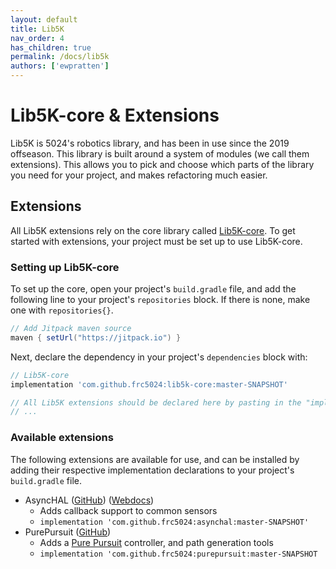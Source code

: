 ```yaml
---
layout: default
title: Lib5K
nav_order: 4
has_children: true
permalink: /docs/lib5k
authors: ['ewpratten']
---
```


# Lib5K-core & Extensions

Lib5K is 5024's robotics library, and has been in use since the 2019 offseason. This library is built around a system of modules (we call them extensions). This allows you to pick and choose which parts of the library you need for your project, and makes refactoring much easier.

## Extensions

All Lib5K extensions rely on the core library called [Lib5K-core](https://github.com/frc5024/lib5k-core/tree/master). To get started with extensions, your project must be set up to use Lib5K-core. 

### Setting up Lib5K-core

To set up the core, open your project's `build.gradle` file, and add the following line to your project's `repositories` block. If there is none, make one with `repositories{}`.

```groovy
// Add Jitpack maven source
maven { setUrl("https://jitpack.io") }
```

Next, declare the dependency in your project's `dependencies` block with:

```groovy
// Lib5K-core
implementation 'com.github.frc5024:lib5k-core:master-SNAPSHOT'

// All Lib5K extensions should be declared here by pasting in the "implementation" line from webdocs
// ...
```

### Available extensions

The following extensions are available for use, and can be installed by adding their respective implementation declarations to your project's `build.gradle` file.

 - AsyncHAL ([GitHub](https://github.com/frc5024/AsyncHAL)) ([Webdocs](https://cs.5024.ca/webdocs/docs/libraries/asynchal))
   - Adds callback support to common sensors
   - `implementation 'com.github.frc5024:asynchal:master-SNAPSHOT'`
 - PurePursuit ([GitHub](https://github.com/frc5024/PurePursuit))
   - Adds a [Pure Pursuit](https://www.ri.cmu.edu/pub_files/pub3/coulter_r_craig_1992_1/coulter_r_craig_1992_1.pdf) controller, and path generation tools
   - `implementation 'com.github.frc5024:purepursuit:master-SNAPSHOT`
